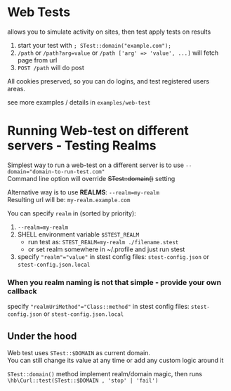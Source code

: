 # Web Tests

allows you to simulate activity on sites, then test apply tests on results

1. start your test with `; STest::domain("example.com");`
2. `/path` or `/path?arg=value` or `/path ['arg' => 'value', ...]` will fetch page from url
3. `POST /path` will do post 

All cookies preserved, so you can do logins, and test registered users areas.

see more examples / details in `examples/web-test`

# Running Web-test on different servers - Testing Realms

Simplest way to run a web-test on a different server is to use `--domain="domain-to-run-test.com"`\
Command line option will override ~~STest::domain()~~ setting

Alternative way is to use **REALMS**: `--realm=my-realm`\
Resulting url will be: `my-realm.example.com`

You can specify `realm` in (sorted by priority):
1. `--realm=my-realm`
2. SHELL environment variable `$STEST_REALM`
    *  run test as:   `STEST_REALM=my-realm ./filename.stest`
    *  or set realm somewhere in ~/.profile and just run stest
5. specify `"realm"="value"` in stest config files: `stest-config.json` or `stest-config.json.local` 

### When you realm naming is not that simple - provide your own callback
specify `"realmUriMethod"="Class::method"` in stest config files: `stest-config.json` or `stest-config.json.local` 


## Under the hood
Web test uses `STest::$DOMAIN` as current domain.\
You can still change its value at any time or add any custom logic around it

`STest::domain()` method implement realm/domain magic, then runs `\hb\Curl::test(STest::$DOMAIN , 'stop' | 'fail')`



